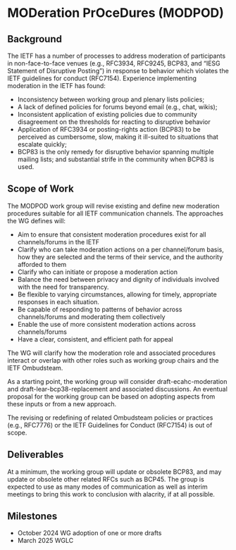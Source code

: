 # MODeration PrOceDures (MODPOD)

## Background

The IETF has a number of processes to address moderation of participants in non-face-to-face venues (e.g., RFC3934, RFC9245, BCP83, and “IESG Statement of Disruptive Posting”) in response to behavior which violates the IETF guidelines for conduct (RFC7154).  Experience implementing moderation in the IETF has found:

- Inconsistency between working group and plenary lists policies;
- A lack of defined policies for forums beyond email (e.g., chat, wikis);
- Inconsistent application of existing policies due to community disagreement on the thresholds for reacting to disruptive behavior
- Application of RFC3934 or posting-rights action (BCP83) to be perceived as cumbersome, slow, making it ill-suited to situations that escalate quickly;
- BCP83 is the only remedy for disruptive behavior spanning multiple mailing lists; and substantial strife in the community when BCP83 is used.

## Scope of Work

The MODPOD work group will revise existing and define new moderation procedures suitable for all IETF communication channels.  The approaches the WG defines will:

- Aim to ensure that consistent moderation procedures exist for all channels/forums in the IETF
- Clarify who can take moderation actions on a per channel/forum basis, how they are selected and the terms of their service, and the authority afforded to them
- Clarify who can initiate or propose a moderation action
- Balance the need between privacy and dignity of individuals involved with the need for transparency.
- Be flexible to varying circumstances, allowing for timely, appropriate responses in each situation.
- Be capable of responding to patterns of behavior across channels/forums and moderating them collectively
- Enable the use of more consistent moderation actions across channels/forums
- Have a clear, consistent, and efficient path for appeal

The WG  will clarify how the moderation role and associated procedures interact or overlap with other roles such as working group chairs and the IETF Ombudsteam.

As a starting point, the working group will consider draft-ecahc-moderation and draft-lear-bcp38-replacement and associated discussions.  An eventual proposal for the working group can be based on adopting aspects from these inputs or from a new approach.

The revising or redefining of related Ombudsteam policies or practices (e.g., RFC7776) or the IETF Guidelines for Conduct (RFC7154) is out of scope.

## Deliverables

At a minimum, the working group will update or obsolete BCP83, and may update or obsolete other related RFCs such as BCP45.  The group is expected to use as many modes of communication as well as interim meetings to bring this work to conclusion with alacrity, if at all possible.

## Milestones

- October 2024	WG adoption of one or more drafts
- March 2025 WGLC
